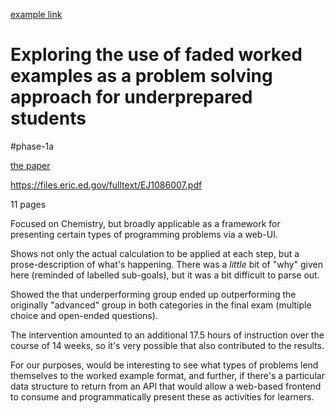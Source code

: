 [example link](../psychometric-principles-in-student-assessment/psychometric-assessment.md)

# Exploring the use of faded worked examples as a problem solving approach for underprepared students

<!-- borrowing from chemistry -->

#phase-1a

[the paper](./the-paper.pdf)

https://files.eric.ed.gov/fulltext/EJ1086007.pdf

11 pages

Focused on Chemistry, but broadly applicable as a framework for presenting certain types of programming problems via a web-UI.

Shows not only the actual calculation to be applied at each step, but a prose-description of what's happening. There was a _little_ bit of "why" given here (reminded of labelled sub-goals), but it was a bit difficult to parse out.

Showed the that underperforming group ended up outperforming the originally "advanced" group in both categories in the final exam (multiple choice and open-ended questions).

The intervention amounted to an additional 17.5 hours of instruction over the course of 14 weeks, so it's very possible that also contributed to the results.

For our purposes, would be interesting to see what types of problems lend themselves to the worked example format, and further, if there's a particular data structure to return from an API that would allow a web-based frontend to consume and programmatically present these as activities for learners.
